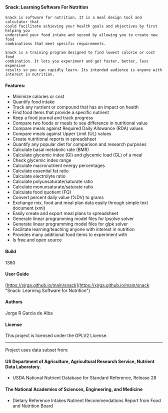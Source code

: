 #### Snack: Learning Software For Nutrition

    Snack is software for nutrition. It is a meal design tool and calculator that
    could facilitate achieving your health goals and objectives by first helping you
    understand your food intake and second by allowing you to create new food
    combinations that meet specific requirements.

    Snack is a training program designed to find lowest calorie or cost food
    combination. It lets you experiment and get faster, better, less expensive
    results so you can rapidly learn. Its intended audience is anyone with
    interest in nutrition.

#### Features:

  * Minimize calories or cost
  * Quantify food intake
  * Track any nutrient or compound that has an impact on health
  * Find food items that provide a specific nutrient
  * Keep a food journal and track progress
  * Compare two foods or meals to see difference in nutritional value
  * Compare meals against Required Daily Allowance (RDA) values
  * Compare meals against Upper Limit (UL) values
  * Create nutritional reports in spreadsheet
  * Quantify any popular diet for comparison and research purposes
  * Calculate basal metabolic rate (BMR)
  * Calculate glycemic index (GI) and glycemic load (GL) of a meal
  * Check glycemic index range
  * Calculate macronutrient energy percentages
  * Calculate essential fat ratio
  * Calculate electrolyte ratio
  * Calculate polyunsaturate/saturate ratio
  * Calculate monunsaturate/saturate ratio
  * Calculate food quotient (FQ)
  * Convert percent daily value (%DV) to grams
  * Exchange mix, food and meal plan data easily through simple text document (xml)
  * Easily create and export meal plans to spreadsheet
  * Generate linear programming model files for lpsolve solver
  * Generate linear programming model files for glpk solver
  * Facilitate learning/teaching anyone with interest in nutrition
  * Provides many additional food items to experiment with
  * Is free and open source

#### Build

1360

#### User Guide

[https://xjrga.github.io/main/snack](https://xjrga.github.io/main/snack "Snack: Learning Software for Nutrition")

#### Authors

Jorge R Garcia de Alba


#### License

This project is licensed under the GPLV2 License.

---

Project uses data subset from:

#### US Department of Agriculture, Agricultural Research Service, Nutrient Data Laboratory.
* USDA National Nutrient Database for Standard Reference, Release 28

#### The National Academies of Sciences, Engineering, and Medicine
* Dietary Reference Intakes Nutrient Recommendations Report from Food and Nutrition Board